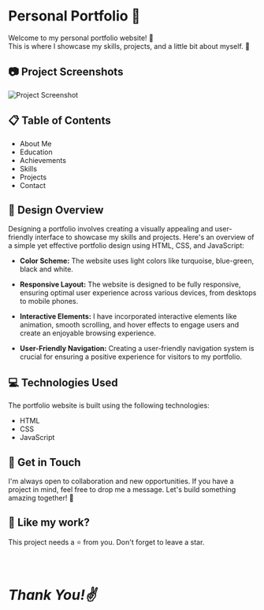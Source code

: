 # Personal Portfolio 🌟

Welcome to my personal portfolio website! 🤝  
This is where I showcase my skills, projects, and a little bit about myself. 🚀

## 📷 Project Screenshots
![Project Screenshot](https://github.com/PiyaJ7/Personal-Website/assets/138842869/e5e6c33c-95fb-4ae9-9ece-3f7544da57ef)

## 📋 Table of Contents

- About Me
- Education
- Achievements
- Skills
- Projects
- Contact

## 🚀 Design Overview

Designing a portfolio involves creating a visually appealing and user-friendly interface to showcase my skills and projects. Here's an overview of a simple yet effective portfolio design using HTML, CSS, and JavaScript:

- **Color Scheme:** The website uses light colors like turquoise, blue-green, black and white.

- **Responsive Layout:** The website is designed to be fully responsive, ensuring optimal user experience across various devices, from desktops to mobile phones.

- **Interactive Elements:** I have incorporated interactive elements like animation, smooth scrolling, and hover effects to engage users and create an enjoyable browsing experience.

- **User-Friendly Navigation:** Creating a user-friendly navigation system is crucial for ensuring a positive experience for visitors to my portfolio.

## 💻 Technologies Used

The portfolio website is built using the following technologies:

- HTML
- CSS
- JavaScript

## 🙌 Get in Touch

I'm always open to collaboration and new opportunities. If you have a project in mind, feel free to drop me a message. Let's build something amazing together! 🌈

## 💖 Like my work?

This project needs a ⭐️ from you. Don't forget to leave a star.

# <br><i>Thank You!✌️</i>

